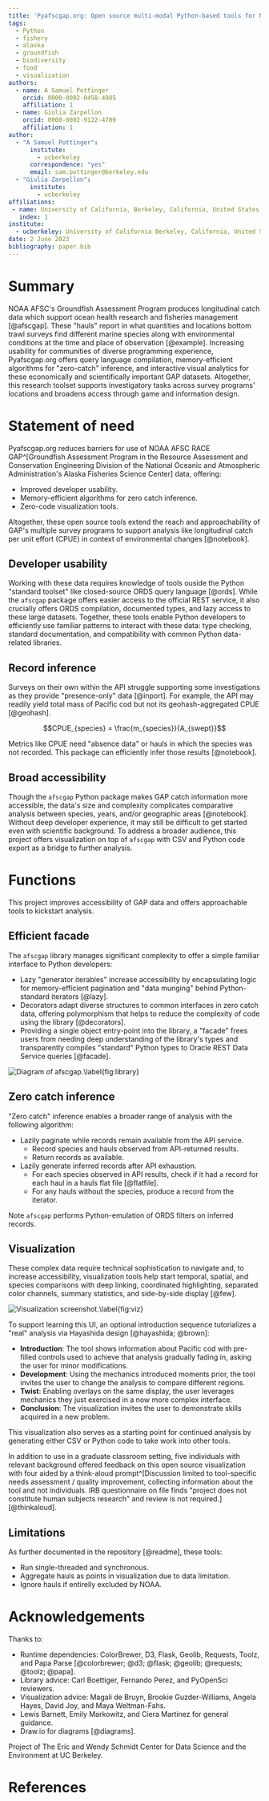 ```yaml
---
title: 'Pyafscgap.org: Open source multi-modal Python-based tools for NOAA AFSC RACE GAP'
tags:
  - Python
  - fishery
  - alaska
  - groundfish
  - biodiversity
  - food
  - visualization
authors:
  - name: A Samuel Pottinger
    orcid: 0000-0002-0458-4985
    affiliation: 1
  - name: Giulia Zarpellon
    orcid: 0000-0002-9122-4709
    affiliation: 1
author:
  - "A Samuel Pottinger":
      institute:
        - ucberkeley
      correspondence: "yes"
      email: sam.pottinger@berkeley.edu
  - "Giulia Zarpellon":
      institute:
        - ucberkeley
affiliations:
 - name: University of California, Berkeley, California, United States of America
   index: 1
institute:
  - ucberkeley: University of California Berkeley, California, United States of America
date: 2 June 2023
bibliography: paper.bib
---
```


# Summary
NOAA AFSC's Groundfish Assessment Program produces longitudinal catch data which support ocean health research and fisheries management [@afscgap]. These "hauls" report in what quantities and locations bottom trawl surveys find different marine species along with environmental conditions at the time and place of observation [@example]. Increasing usability for communities of diverse programming experience, Pyafscgap.org offers query language compilation, memory-efficient algorithms for "zero-catch" inference, and interactive visual analytics for these economically and scientifically important GAP datasets. Altogether, this research toolset supports investigatory tasks across survey programs' locations and broadens access through game and information design.

# Statement of need
Pyafscgap.org reduces barriers for use of NOAA AFSC RACE GAP^[Groundfish Assessment Program in the Resource Assessment and Conservation Engineering Division of the National Oceanic and Atmospheric Administration's Alaska Fisheries Science Center] data, offering:

 - Improved developer usability.
 - Memory-efficient algorithms for zero catch inference.
 - Zero-code visualization tools.

Altogether, these open source tools extend the reach and approachability of GAP's multiple survey programs to support analysis like longitudinal catch per unit effort (CPUE) in context of environmental changes [@notebook].

## Developer usability
Working with these data requires knowledge of tools ouside the Python "standard toolset" like closed-source ORDS query language [@ords]. While the `afscgap` package offers easier access to the official REST service, it also crucially offers ORDS compilation, documented types, and lazy access to these large datasets. Together, these tools enable Python developers to efficiently use familiar patterns to interact with these data: type checking, standard documentation, and compatibility with common Python data-related libraries.

## Record inference
Surveys on their own within the API struggle supporting some investigations as they provide "presence-only" data [@inport]. For example, the API may readily yield total mass of Pacific cod but not its geohash-aggregated CPUE [@geohash].

$$CPUE_{species} = \frac{m_{species}}{A_{swept}}$$

Metrics like CPUE need "absence data" or hauls in which the species was not recorded. This package can efficiently infer those results [@notebook].

## Broad accessibility
Though the `afscgap` Python package makes GAP catch information more accessible, the data's size and complexity complicates comparative analysis between species, years, and/or geographic areas [@notebook]. Without deep developer experience, it may still be difficult to get started even with scientific background. To address a broader audience, this project offers visualization on top of `afscgap` with CSV and Python code export as a bridge to further analysis.

# Functions
This project improves accessibility of GAP data and offers approachable tools to kickstart analysis.

## Efficient facade
The `afscgap` library manages significant complexity to offer a simple familiar interface to Python developers:

 - Lazy "generator iterables" increase accessibility by encapsulating logic for memory-efficient pagination and "data munging" behind Python-standard iterators [@lazy].
 - Decorators adapt diverse structures to common interfaces in zero catch data, offering polymorphism that helps to reduce the complexity of code using the library [@decorators].
 - Providing a single object entry-point into the library, a "facade" frees users from needing deep understanding of the library's types and transparently compiles "standard" Python types to Oracle REST Data Service queries [@facade].

![Diagram of afscgap.\label{fig:library}](library.png)

## Zero catch inference
"Zero catch" inference enables a broader range of analysis with the following algorithm:

 - Lazily paginate while records remain available from the API service.
   - Record species and hauls observed from API-returned results.
   - Return records as available.
 - Lazily generate inferred records after API exhaustion.
   - For each species observed in API results, check if it had a record for each haul in a hauls flat file [@flatfile].
   - For any hauls without the species, produce a record from the iterator.

Note `afscgap` performs Python-emulation of ORDS filters on inferred records.

## Visualization
These complex data require technical sophistication to navigate and, to increase accessibility, visualization tools help start temporal, spatial, and species comparisons with deep linking, coordinated highlighting, separated color channels, summary statistics, and side-by-side display [@few].

![Visualization screenshot.\label{fig:viz}](viz.png)

To support learning this UI, an optional introduction sequence tutorializes a "real" analysis via Hayashida design [@hayashida; @brown]:

 - **Introduction**: The tool shows information about Pacific cod with pre-filled controls used to achieve that analysis gradually fading in, asking the user for minor modifications.
 - **Development**: Using the mechanics introduced moments prior, the tool invites the user to change the analysis to compare different regions.
 - **Twist**: Enabling overlays on the same display, the user leverages mechanics they just exercised in a now more complex interface.
 - **Conclusion**: The visualization invites the user to demonstrate skills acquired in a new problem.

This visualization also serves as a starting point for continued analysis by generating either CSV or Python code to take work into other tools.

In addition to use in a graduate classroom setting, five individuals with relevant background offered feedback on this open source visualization with four aided by a think-aloud prompt^[Discussion limited to tool-specific needs assessment / quality improvement, collecting information about the tool and not individuals. IRB questionnaire on file finds "project does not constitute human subjects research" and review is not required.] [@thinkaloud].

## Limitations
As further documented in the repository [@readme], these tools:

 - Run single-threaded and synchronous.
 - Aggregate hauls as points in visualization due to data limitation.
 - Ignore hauls if entirelly excluded by NOAA.

# Acknowledgements
Thanks to:

 - Runtime dependencies: ColorBrewer, D3, Flask, Geolib, Requests, Toolz, and Papa Parse [@colorbrewer; @d3; @flask; @geolib; @requests; @toolz; @papa].
 - Library advice: Carl Boettiger, Fernando Perez, and PyOpenSci reviewers.
 - Visualization advice: Magali de Bruyn, Brookie Guzder-Williams, Angela Hayes, David Joy, and Maya Weltman-Fahs.
 - Lewis Barnett, Emily Markowitz, and Ciera Martinez for general guidance.
 - Draw.io for diagrams [@diagrams].

Project of The Eric and Wendy Schmidt Center for Data Science and the Environment at UC Berkeley.

# References

